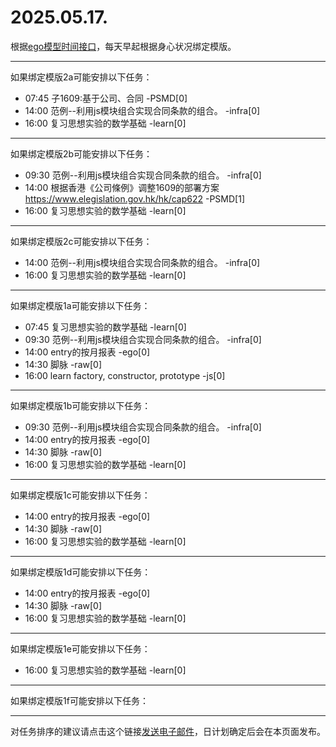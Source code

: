 # 2025.05.17.

根据[ego模型时间接口](https://gitee.com/hyg/blog/blob/master/timeflow.md)，每天早起根据身心状况绑定模版。

---
如果绑定模版2a可能安排以下任务：

- 07:45	子1609:基于公司、合同 -PSMD[0]
- 14:00	范例--利用js模块组合实现合同条款的组合。 -infra[0]
- 16:00	复习思想实验的数学基础 -learn[0]

---
如果绑定模版2b可能安排以下任务：

- 09:30	范例--利用js模块组合实现合同条款的组合。 -infra[0]
- 14:00	根据香港《公司條例》调整1609的部署方案 https://www.elegislation.gov.hk/hk/cap622 -PSMD[1]
- 16:00	复习思想实验的数学基础 -learn[0]

---
如果绑定模版2c可能安排以下任务：

- 14:00	范例--利用js模块组合实现合同条款的组合。 -infra[0]
- 16:00	复习思想实验的数学基础 -learn[0]

---
如果绑定模版1a可能安排以下任务：

- 07:45	复习思想实验的数学基础 -learn[0]
- 09:30	范例--利用js模块组合实现合同条款的组合。 -infra[0]
- 14:00	entry的按月报表 -ego[0]
- 14:30	脚脉 -raw[0]
- 16:00	learn factory, constructor, prototype -js[0]

---
如果绑定模版1b可能安排以下任务：

- 09:30	范例--利用js模块组合实现合同条款的组合。 -infra[0]
- 14:00	entry的按月报表 -ego[0]
- 14:30	脚脉 -raw[0]
- 16:00	复习思想实验的数学基础 -learn[0]

---
如果绑定模版1c可能安排以下任务：

- 14:00	entry的按月报表 -ego[0]
- 14:30	脚脉 -raw[0]
- 16:00	复习思想实验的数学基础 -learn[0]

---
如果绑定模版1d可能安排以下任务：

- 14:00	entry的按月报表 -ego[0]
- 14:30	脚脉 -raw[0]
- 16:00	复习思想实验的数学基础 -learn[0]

---
如果绑定模版1e可能安排以下任务：

- 16:00	复习思想实验的数学基础 -learn[0]

---
如果绑定模版1f可能安排以下任务：


---
对任务排序的建议请点击这个链接<a href="mailto:huangyg@mars22.com?subject=关于2025.05.17.任务排序的建议&body=date: 2025.05.17.%0D%0Afile: ../../blog/release/time/d.20250517.md%0D%0A---请勿修改邮件主题及以上内容---%0D%0A">发送电子邮件</a>，日计划确定后会在本页面发布。
